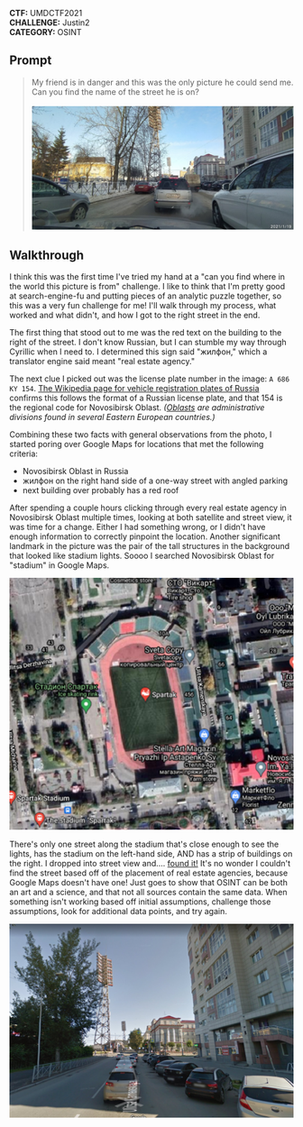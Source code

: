**CTF:** UMDCTF2021 <br>
**CHALLENGE:** Justin2<br>
**CATEGORY:** OSINT<br>

## Prompt
>My friend is in danger and this was the only picture he could send me. Can you find the name of the street he is on?<br><br>
>![photo taken from perspective of a vehicle showing cars in front, buildings along the right, and waht appears to be stadium lighting up ahead](justin2_image.png)

## Walkthrough
I think this was the first time I've tried my hand at a "can you find where in the world this picture is from" challenge. I like to think that I'm pretty good at search-engine-fu and putting pieces of an analytic puzzle together, so this was a very fun challenge for me! I'll walk through my process, what worked and what didn't, and how I got to the right street in the end.

The first thing that stood out to me was the red text on the building to the right of the street. I don't know Russian, but I can stumble my way through Cyrillic when I need to. I determined this sign said "жилфон," which a translator engine said meant "real estate agency."

The next clue I picked out was the license plate number in the image: `A 686 KY 154`. [The Wikipedia page for vehicle registration plates of Russia](https://en.wikipedia.org/wiki/Vehicle_registration_plates_of_Russia) confirms this follows the format of a Russian license plate, and that 154 is the regional code for Novosibirsk Oblast. *([Oblasts](https://en.wikipedia.org/wiki/Oblast) are administrative divisions found in several Eastern European countries.)*

Combining these two facts with general observations from the photo, I started poring over Google Maps for locations that met the following criteria:
- Novosibirsk Oblast in Russia
- жилфон on the right hand side of a one-way street with angled parking
- next building over probably has a red roof

After spending a couple hours clicking through every real estate agency in Novosibirsk Oblast multiple times, looking at both satellite and street view, it was time for a change. Either I had something wrong, or I didn't have enough information to correctly pinpoint the location. Another significant landmark in the picture was the pair of the tall structures in the background that looked like stadium lights. Soooo I searched Novosibirsk Oblast for "stadium" in Google Maps.<br>

![Google Maps screenshot of stadium in Novosibirsk Oblast](justin2_stadium.png)

There's only one street along the stadium that's close enough to see the lights, has the stadium on the left-hand side, AND has a strip of buildings on the right. I dropped into street view and.... [found it!](https://www.google.com/maps/@55.0367422,82.9267614,3a,75y,353.86h,102.25t/data=!3m6!1e1!3m4!1s5o8NN59Tgqb1gaDzWK4fwQ!2e0!7i13312!8i6656) It's no wonder I couldn't find the street based off of the placement of real estate agencies, because Google Maps doesn't have one! Just goes to show that OSINT can be both an art and a science, and that not all sources contain the same data. When something isn't working based off initial assumptions, challenge those assumptions, look for additional data points, and try again.

![screenshot from Google street view showing stadium lighting and red roofed building, but no real estate agency. sad pandas.](justin2_solved.png)
